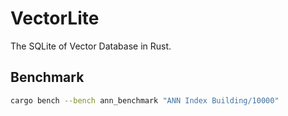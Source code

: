 # VectorLite
The SQLite of Vector Database in Rust.

## Benchmark

```bash
cargo bench --bench ann_benchmark "ANN Index Building/10000"
```

